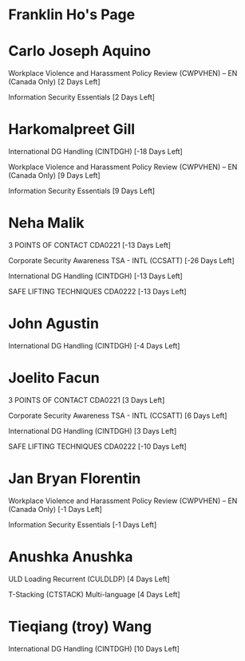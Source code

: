 # Franklin Ho's Page




# Carlo Joseph Aquino


Workplace Violence and Harassment Policy Review (CWPVHEN) – EN (Canada Only) [2 Days Left]

Information Security Essentials [2 Days Left]



# Harkomalpreet Gill


International DG Handling (CINTDGH) [-18 Days Left]

Workplace Violence and Harassment Policy Review (CWPVHEN) – EN (Canada Only) [9 Days Left]

Information Security Essentials [9 Days Left]



# Neha Malik


3 POINTS OF CONTACT CDA0221 [-13 Days Left]

Corporate Security Awareness TSA - INTL (CCSATT) [-26 Days Left]

International DG Handling (CINTDGH) [-13 Days Left]

SAFE LIFTING TECHNIQUES CDA0222 [-13 Days Left]



# John Agustin


International DG Handling (CINTDGH) [-4 Days Left]



# Joelito Facun


3 POINTS OF CONTACT CDA0221 [3 Days Left]

Corporate Security Awareness TSA - INTL (CCSATT) [6 Days Left]

International DG Handling (CINTDGH) [3 Days Left]

SAFE LIFTING TECHNIQUES CDA0222 [-10 Days Left]



# Jan Bryan Florentin


Workplace Violence and Harassment Policy Review (CWPVHEN) – EN (Canada Only) [-1 Days Left]

Information Security Essentials [-1 Days Left]



# Anushka Anushka


ULD Loading Recurrent (CULDLDP) [4 Days Left]

T-Stacking (CTSTACK) Multi-language [4 Days Left]



# Tieqiang (troy) Wang


International DG Handling (CINTDGH) [10 Days Left]



